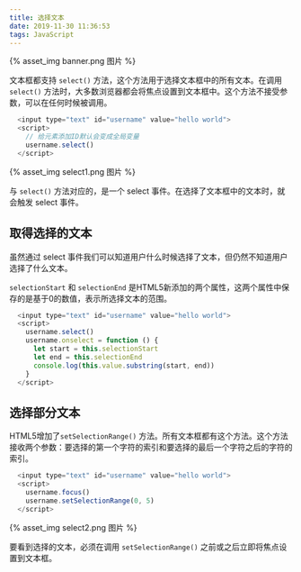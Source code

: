 ```yaml
---
title: 选择文本
date: 2019-11-30 11:36:53
tags: JavaScript
---
```

{% asset_img banner.png 图片 %}

文本框都支持 `select()` 方法，这个方法用于选择文本框中的所有文本。在调用 `select()` 方法时，大多数浏览器都会将焦点设置到文本框中。这个方法不接受参数，可以在任何时候被调用。

<!-- more -->

```js
  <input type="text" id="username" value="hello world">
  <script>
    // 给元素添加ID默认会变成全局变量
    username.select()
  </script>
```
{% asset_img select1.png 图片 %}




与 `select()` 方法对应的，是一个 select 事件。在选择了文本框中的文本时，就会触发 select 事件。



## 取得选择的文本

虽然通过 select 事件我们可以知道用户什么时候选择了文本，但仍然不知道用户选择了什么文本。



`selectionStart` 和 `selectionEnd` 是HTML5新添加的两个属性，这两个属性中保存的是基于0的数值，表示所选择文本的范围。


```js
  <input type="text" id="username" value="hello world">
  <script>
    username.select()
    username.onselect = function () {
      let start = this.selectionStart
      let end = this.selectionEnd
      console.log(this.value.substring(start, end))
    }
  </script>
```


## 选择部分文本

HTML5增加了`setSelectionRange()` 方法。所有文本框都有这个方法。这个方法接收两个参数：要选择的第一个字符的索引和要选择的最后一个字符之后的字符的索引。


```js
  <input type="text" id="username" value="hello world">
  <script>
    username.focus()
    username.setSelectionRange(0, 5)
  </script>
```

{% asset_img select2.png 图片 %}


要看到选择的文本，必须在调用 `setSelectionRange()` 之前或之后立即将焦点设置到文本框。
